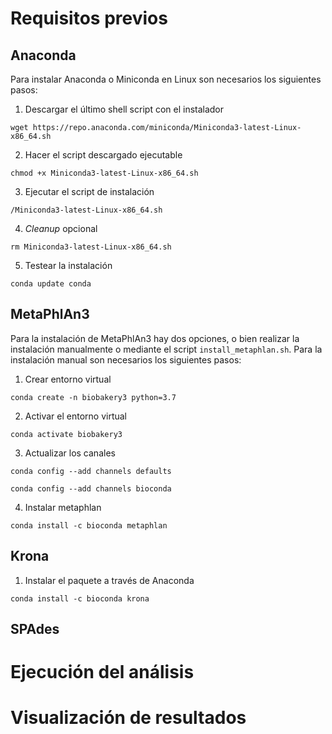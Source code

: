 # Requisitos previos

## Anaconda

Para instalar Anaconda o Miniconda en Linux son necesarios los siguientes pasos:

1. Descargar el último shell script con el instalador

`wget https://repo.anaconda.com/miniconda/Miniconda3-latest-Linux-x86_64.sh`

2. Hacer el script descargado ejecutable

`chmod +x Miniconda3-latest-Linux-x86_64.sh`

3. Ejecutar el script de instalación

`/Miniconda3-latest-Linux-x86_64.sh`

4. *Cleanup* opcional

`rm Miniconda3-latest-Linux-x86_64.sh`

5. Testear la instalación

`conda update conda`

## MetaPhlAn3

Para la instalación de MetaPhlAn3 hay dos opciones, o bien realizar la instalación manualmente o mediante el script `install_metaphlan.sh`. Para la instalación manual son necesarios los siguientes pasos:

1. Crear entorno virtual

`conda create -n biobakery3 python=3.7`

2. Activar el entorno virtual

`conda activate biobakery3`

3. Actualizar los canales

`conda config --add channels defaults`

`conda config --add channels bioconda`

4. Instalar metaphlan

`conda install -c bioconda metaphlan`

## Krona

1. Instalar el paquete a través de Anaconda

`conda install -c bioconda krona`

## SPAdes

# Ejecución del análisis

# Visualización de resultados
